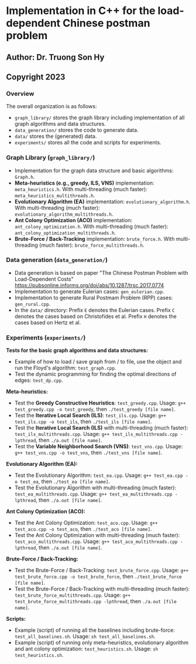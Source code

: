 # Implementation in C++ for the load-dependent Chinese postman problem
## Author: Dr. Truong Son Hy
## Copyright 2023


### Overview

The overall organization is as follows:
* ```graph_library/``` stores the graph library including implementation of all graph algorithms and data structures.
* ```data_generation/``` stores the code to generate data.
* ```data/``` stores the (generated) data.
* ```experiments/``` stores all the code and scripts for experiments.


### Graph Library (```graph_library/```)

* Implementation for the graph data structure and basic algorithms: ```Graph.h```.
* **Meta-heuristics (e.g., greedy, ILS, VNS)** implementation: ```meta_heuristics.h```. With multi-threading (much faster): ```meta_heuristics_multithreads.h```.
* **Evolutionary Algorithm (EA)** implementation: ```evolutionary_algorithm.h```. With multi-threading (much faster): ```evolutionary_algorithm_multithreads.h```.
* **Ant Colony Optimization (ACO)** implementation: ```ant_colony_optimization.h```. With multi-threading (much faster): ```ant_colony_optimization_multithreads.h```.
* **Brute-Force / Back-Tracking** implementation: ```brute_force.h```. With multi-threading (much faster): ```brute_force_multithreads.h```.


### Data generation (```data_generation/```)

* Data generation is based on paper "The Chinese Postman Problem with Load-Dependent Costs" https://pubsonline.informs.org/doi/abs/10.1287/trsc.2017.0774
* Implementation to generate Eulerian cases: ```gen_eulerian.cpp```.
* Implementation to generate Rural Postmam Problem (RPP) cases: ```gen_rural.cpp```.
* In the ```data/``` directory: Prefix `E` denotes the Eulerian cases. Prefix `C` denotes the cases based on Christofides et al. Prefix `H` denotes the cases based on Hertz et al.


### Experiments (```experiments/```)

**Tests for the basic graph algorithms and data structures:**
* Example of how to load / save graph from / to file, use the object and run the Floyd's algorithm: ```test_graph.cpp```.
* Test the dynamic programming for finding the optimal directions of edges: ```test_dp.cpp```.

**Meta-heuristics:**
* Test the **Greedy Constructive Heuristics**: ```test_greedy.cpp```. Usage: ```g++ test_greedy.cpp -o test_greedy```, then ```./test_greedy [file name]```.
* Test the **Iterative Local Search (ILS)**: ```test_ils.cpp```. Usage: ```g++ test_ils.cpp -o test_ils```, then ```./test_ils [file name]```.
* Test the **Iterative Local Search (ILS)** with multi-threading (much faster): ```test_ils_multithreads.cpp```. Usage: ```g++ test_ils_multithreads.cpp -lpthread```, then ```./a.out [file name]```.
* Test the **Variable Neighborhood Search (VNS)**: ```test_vns.cpp```. Usage: ```g++ test_vns.cpp -o test_vns```, then ```./test_vns [file name]```.

**Evolutionary Algorithm (EA):**
* Test the Evolutionary Algorithm: ```test_ea.cpp```. Usage: ```g++ test_ea.cpp -o test_ea```, then ```./test_ea [file name]```.
* Test the Evolutionary Algorithm with multi-threading (much faster): ```test_ea_multithreads.cpp```. Usage: ```g++ test_ea_multithreads.cpp -lpthread```, then ```./a.out [file name]```.

**Ant Colony Optimization (ACO):**
* Test the Ant Colony Optimization: ```test_aco.cpp```. Usage: ```g++ test_aco.cpp -o test_aco```, then ```./test_aco [file name]```.
* Test the Ant Colony Optimization with multi-threading (much faster): ```test_aco_multithreads.cpp```. Usage: ```g++ test_aco_multithreads.cpp -lpthread```, then ```./a.out [file name]```.

**Brute-Force / Back-Tracking:**
* Test the Brute-Force / Back-Tracking: ```test_brute_force.cpp```. Usage: ```g++ test_brute_force.cpp -o test_brute_force```, then ```./test_brute_force [file name]```.
* Test the Brute-Force / Back-Tracking with multi-threading (much faster): ```test_brute_force_multithreads.cpp```. Usage: ```g++ test_brute_force_multithreads.cpp -lpthread```, then ```./a.out [file name]```.

**Scripts:**
* Example (script) of running all the baselines including brute-force: ```test_all_baselines.sh```. Usage: ```sh test_all_baselines.sh```.
* Example (script) of running only meta-heuristics, evolutionary algorithm and ant colony optimization: ```test_heuristics.sh```. Usage: ```sh test_heuristics.sh```.

